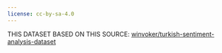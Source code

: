 ```yaml
---
license: cc-by-sa-4.0
---
```

THIS DATASET BASED ON THIS SOURCE:  [winvoker/turkish-sentiment-analysis-dataset](https://huggingface.co/datasets/winvoker/turkish-sentiment-analysis-dataset)